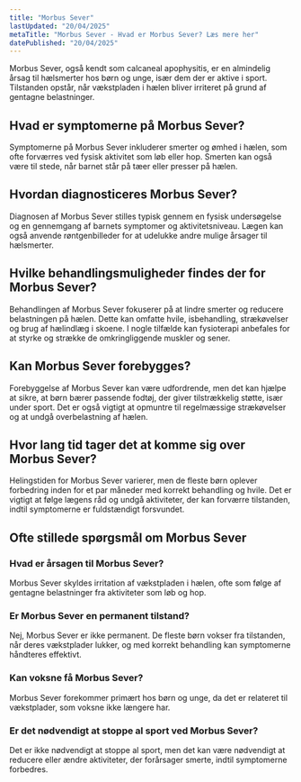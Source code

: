 ```yaml
---
title: "Morbus Sever"
lastUpdated: "20/04/2025"
metaTitle: "Morbus Sever - Hvad er Morbus Sever? Læs mere her"
datePublished: "20/04/2025"
---
```


Morbus Sever, også kendt som calcaneal apophysitis, er en almindelig årsag til hælsmerter hos børn og unge, især dem der er aktive i sport. Tilstanden opstår, når vækstpladen i hælen bliver irriteret på grund af gentagne belastninger.

## Hvad er symptomerne på Morbus Sever?

Symptomerne på Morbus Sever inkluderer smerter og ømhed i hælen, som ofte forværres ved fysisk aktivitet som løb eller hop. Smerten kan også være til stede, når barnet står på tæer eller presser på hælen.

## Hvordan diagnosticeres Morbus Sever?

Diagnosen af Morbus Sever stilles typisk gennem en fysisk undersøgelse og en gennemgang af barnets symptomer og aktivitetsniveau. Lægen kan også anvende røntgenbilleder for at udelukke andre mulige årsager til hælsmerter.

## Hvilke behandlingsmuligheder findes der for Morbus Sever?

Behandlingen af Morbus Sever fokuserer på at lindre smerter og reducere belastningen på hælen. Dette kan omfatte hvile, isbehandling, strækøvelser og brug af hælindlæg i skoene. I nogle tilfælde kan fysioterapi anbefales for at styrke og strække de omkringliggende muskler og sener.

## Kan Morbus Sever forebygges?

Forebyggelse af Morbus Sever kan være udfordrende, men det kan hjælpe at sikre, at børn bærer passende fodtøj, der giver tilstrækkelig støtte, især under sport. Det er også vigtigt at opmuntre til regelmæssige strækøvelser og at undgå overbelastning af hælen.

## Hvor lang tid tager det at komme sig over Morbus Sever?

Helingstiden for Morbus Sever varierer, men de fleste børn oplever forbedring inden for et par måneder med korrekt behandling og hvile. Det er vigtigt at følge lægens råd og undgå aktiviteter, der kan forværre tilstanden, indtil symptomerne er fuldstændigt forsvundet.

## Ofte stillede spørgsmål om Morbus Sever

### Hvad er årsagen til Morbus Sever?

Morbus Sever skyldes irritation af vækstpladen i hælen, ofte som følge af gentagne belastninger fra aktiviteter som løb og hop.

### Er Morbus Sever en permanent tilstand?

Nej, Morbus Sever er ikke permanent. De fleste børn vokser fra tilstanden, når deres vækstplader lukker, og med korrekt behandling kan symptomerne håndteres effektivt.

### Kan voksne få Morbus Sever?

Morbus Sever forekommer primært hos børn og unge, da det er relateret til vækstplader, som voksne ikke længere har.

### Er det nødvendigt at stoppe al sport ved Morbus Sever?

Det er ikke nødvendigt at stoppe al sport, men det kan være nødvendigt at reducere eller ændre aktiviteter, der forårsager smerte, indtil symptomerne forbedres.
